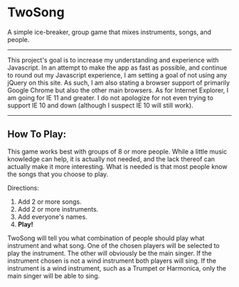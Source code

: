 # TwoSong
A simple ice-breaker, group game that mixes instruments, songs, and people.

--------
This project's goal is to increase my understanding and experience with Javascript. In an attempt to make the app as fast as possible, and continue to round out my Javascript experience, I am setting a goal of not using any jQuery on this site. As such, I am also stating a browser support of primarily Google Chrome but also the other main browsers. As for Internet Explorer, I am going for IE 11 and greater. I do not apologize for not even trying to support IE 10 and down (although I suspect IE 10 will still work).

-------
## How To Play:
This game works best with groups of 8 or more people. While a little music knowledge can help, it is actually not needed, and the lack thereof can actually make it more interesting. What is needed is that most people know the songs that you choose to play.

Directions:

 1. Add 2 or more songs.
 2. Add 2 or more instruments.
 3. Add everyone's names.
 4. **Play!**
 
TwoSong will tell you what combination of people should play what instrument and what song. One of the chosen players will be selected to play the instrument. The other will obviously be the main singer. If the instrument chosen is not a wind instrument both players will sing. If the instrument is a wind instrument, such as a Trumpet or Harmonica, only the main singer will be able to sing.
